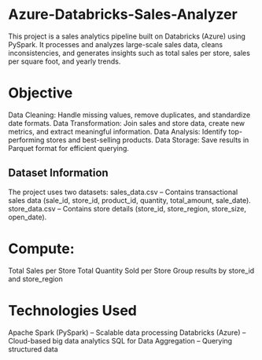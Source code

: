 # Azure-Databricks-Sales-Analyzer
This project is a sales analytics pipeline built on Databricks (Azure) using PySpark. It processes and analyzes large-scale sales data, cleans inconsistencies, and generates insights such as total sales per store, sales per square foot, and yearly trends.

# Objective
Data Cleaning: Handle missing values, remove duplicates, and standardize date formats.
Data Transformation: Join sales and store data, create new metrics, and extract meaningful information.
Data Analysis: Identify top-performing stores and best-selling products.
Data Storage: Save results in Parquet format for efficient querying.

## Dataset Information
The project uses two datasets:
sales_data.csv – Contains transactional sales data (sale_id, store_id, product_id, quantity, total_amount, sale_date).
store_data.csv – Contains store details (store_id, store_region, store_size, open_date).

# Compute:
Total Sales per Store
Total Quantity Sold per Store
Group results by store_id and store_region


# Technologies Used
Apache Spark (PySpark) – Scalable data processing
Databricks (Azure) – Cloud-based big data analytics
SQL for Data Aggregation – Querying structured data

